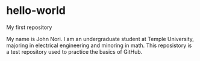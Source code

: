 # hello-world
My first repository

My name is John Nori.
I am an undergraduate student at Temple University, majoring in electrical engineering and minoring in math.
This reposistory is a test repository used to practice the basics of GitHub.
